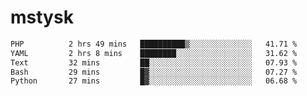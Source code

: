 # mstysk

<!--START_SECTION:waka-->

```txt
PHP          2 hrs 49 mins   ██████████▒░░░░░░░░░░░░░░   41.71 %
YAML         2 hrs 8 mins    ████████░░░░░░░░░░░░░░░░░   31.62 %
Text         32 mins         ██░░░░░░░░░░░░░░░░░░░░░░░   07.93 %
Bash         29 mins         █▓░░░░░░░░░░░░░░░░░░░░░░░   07.27 %
Python       27 mins         █▓░░░░░░░░░░░░░░░░░░░░░░░   06.68 %
```

<!--END_SECTION:waka-->

